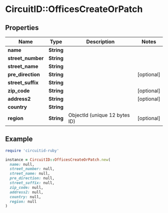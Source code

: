 # CircuitID::OfficesCreateOrPatch

## Properties

| Name | Type | Description | Notes |
| ---- | ---- | ----------- | ----- |
| **name** | **String** |  |  |
| **street_number** | **String** |  |  |
| **street_name** | **String** |  |  |
| **pre_direction** | **String** |  | [optional] |
| **street_suffix** | **String** |  |  |
| **zip_code** | **String** |  | [optional] |
| **address2** | **String** |  | [optional] |
| **country** | **String** |  |  |
| **region** | **String** | ObjectId (unique 12 bytes ID) | [optional] |

## Example

```ruby
require 'circuitid-ruby'

instance = CircuitID::OfficesCreateOrPatch.new(
  name: null,
  street_number: null,
  street_name: null,
  pre_direction: null,
  street_suffix: null,
  zip_code: null,
  address2: null,
  country: null,
  region: null
)
```


